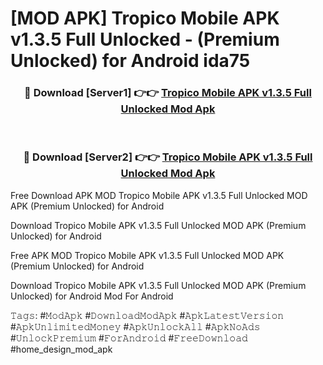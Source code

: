 # [MOD APK] Tropico Mobile APK v1.3.5 Full Unlocked - (Premium Unlocked) for Android ida75



<div align="center">
<h3>🔴 Download [Server1] 👉👉 <a href="https://momento.my/?title=Tropico_Mobile_APK_v1.3.5_Full_Unlocked">Tropico Mobile APK v1.3.5 Full Unlocked Mod Apk</a></h3><br>

<h3>🔴 Download [Server2] 👉👉 <a href="https://momento.my/?title=Tropico_Mobile_APK_v1.3.5_Full_Unlocked">Tropico Mobile APK v1.3.5 Full Unlocked Mod Apk</a></h3>
</div>



Free Download APK MOD Tropico Mobile APK v1.3.5 Full Unlocked MOD APK (Premium Unlocked) for Android

Download Tropico Mobile APK v1.3.5 Full Unlocked MOD APK (Premium Unlocked) for Android

Free APK MOD Tropico Mobile APK v1.3.5 Full Unlocked MOD APK (Premium Unlocked) for Android

Download Tropico Mobile APK v1.3.5 Full Unlocked MOD APK (Premium Unlocked) for Android Mod For Android

𝚃𝚊𝚐𝚜: #𝙼𝚘𝚍𝙰𝚙𝚔 #𝙳𝚘𝚠𝚗𝚕𝚘𝚊𝚍𝙼𝚘𝚍𝙰𝚙𝚔 #𝙰𝚙𝚔𝙻𝚊𝚝𝚎𝚜𝚝𝚅𝚎𝚛𝚜𝚒𝚘𝚗 #𝙰𝚙𝚔𝚄𝚗𝚕𝚒𝚖𝚒𝚝𝚎𝚍𝙼𝚘𝚗𝚎𝚢 #𝙰𝚙𝚔𝚄𝚗𝚕𝚘𝚌𝚔𝙰𝚕𝚕 #𝙰𝚙𝚔𝙽𝚘𝙰𝚍𝚜 #𝚄𝚗𝚕𝚘𝚌𝚔𝙿𝚛𝚎𝚖𝚒𝚞𝚖 #𝙵𝚘𝚛𝙰𝚗𝚍𝚛𝚘𝚒𝚍 #𝙵𝚛𝚎𝚎𝙳𝚘𝚠𝚗𝚕𝚘𝚊𝚍 #home_design_mod_apk
